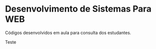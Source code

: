 # Desenvolvimento de Sistemas Para WEB

Códigos desenvolvidos em aula para consulta dos estudantes.

Teste